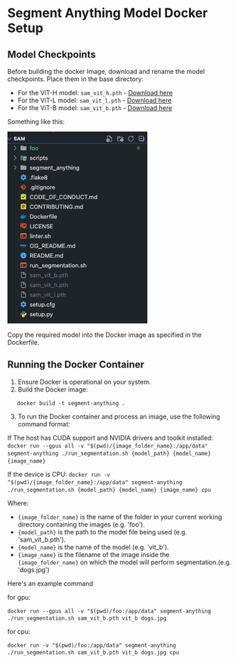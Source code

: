 # Segment Anything Model Docker Setup

## Model Checkpoints

Before building the docker Image, download and rename the model checkpoints. Place them in the base directory:

- For the ViT-H model: `sam_vit_h.pth` - [Download here](https://dl.fbaipublicfiles.com/segment_anything/sam_vit_h_4b8939.pth)
- For the ViT-L model: `sam_vit_l.pth` - [Download here](https://dl.fbaipublicfiles.com/segment_anything/sam_vit_l_0b3195.pth)
- For the ViT-B model: `sam_vit_b.pth` - [Download here](https://dl.fbaipublicfiles.com/segment_anything/sam_vit_b_01ec64.pth)

Something like this:

![Model naming convention for this project](files.png)

Copy the required model into the Docker image as specified in the Dockerfile.

## Running the Docker Container

1. Ensure Docker is operational on your system.
2. Build the Docker image:

```
   docker build -t segment-anything .
```

3. To run the Docker container and process an image, use the following command format:

If The host has CUDA support and NVIDIA drivers and toolkit installed:
`docker run --gpus all -v "$(pwd)/{image_folder_name}:/app/data" segment-anything ./run_segmentation.sh {model_path} {model_name} {image_name}`

If the device is CPU:
`docker run -v "$(pwd)/{image_folder_name}:/app/data" segment-anything ./run_segmentation.sh {model_path} {model_name} {image_name} cpu`

Where:

- `{image_folder_name}` is the name of the folder in your current working directory containing the images (e.g. 'foo').
- `{model_path}` is the path to the model file being used (e.g. 'sam_vit_b.pth').
- `{model_name}` is the name of the model (e.g. 'vit_b').
- `{image_name}` is the filename of the image inside the `{image_folder_name}` on which the model will perform segmentation.(e.g. 'dogs.jpg')

Here's an example command

for gpu:

```
docker run --gpus all -v "$(pwd)/foo:/app/data" segment-anything ./run_segmentation.sh sam_vit_b.pth vit_b dogs.jpg
```

for cpu:

```
docker run -v "$(pwd)/foo:/app/data" segment-anything ./run_segmentation.sh sam_vit_b.pth vit_b dogs.jpg cpu
```
